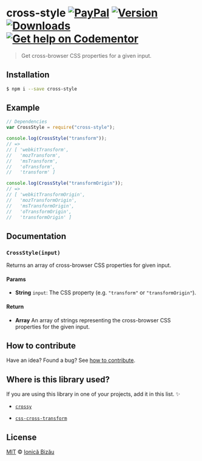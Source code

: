 # cross-style [![PayPal](https://img.shields.io/badge/%24-paypal-f39c12.svg)][paypal-donations] [![Version](https://img.shields.io/npm/v/cross-style.svg)](https://www.npmjs.com/package/cross-style) [![Downloads](https://img.shields.io/npm/dt/cross-style.svg)](https://www.npmjs.com/package/cross-style) [![Get help on Codementor](https://cdn.codementor.io/badges/get_help_github.svg)](https://www.codementor.io/johnnyb?utm_source=github&utm_medium=button&utm_term=johnnyb&utm_campaign=github)

> Get cross-browser CSS properties for a given input.

## Installation

```sh
$ npm i --save cross-style
```

## Example

```js
// Dependencies
var CrossStyle = require("cross-style");

console.log(CrossStyle("transform"));
// =>
// [ 'webkitTransform',
//   'mozTransform',
//   'msTransform',
//   'oTransform',
//   'transform' ]

console.log(CrossStyle("transformOrigin"));
// =>
// [ 'webkitTransformOrigin',
//   'mozTransformOrigin',
//   'msTransformOrigin',
//   'oTransformOrigin',
//   'transformOrigin' ]
```

## Documentation

### `CrossStyle(input)`
Returns an array of cross-browser CSS properties for given input.

#### Params
- **String** `input`: The CSS property (e.g. `"transform"` or `"transformOrigin"`).

#### Return
- **Array** An array of strings representing the cross-browser CSS properties for the given input.

## How to contribute
Have an idea? Found a bug? See [how to contribute][contributing].

## Where is this library used?
If you are using this library in one of your projects, add it in this list. :sparkles:

 - [`crossy`](https://github.com/IonicaBizau/crossy.js)

 - [`css-cross-transform`](https://github.com/IonicaBizau/css.cross-transform.js)

## License

[MIT][license] © [Ionică Bizău][website]

[paypal-donations]: https://www.paypal.com/cgi-bin/webscr?cmd=_s-xclick&hosted_button_id=RVXDDLKKLQRJW
[donate-now]: http://i.imgur.com/6cMbHOC.png

[license]: http://showalicense.com/?fullname=Ionic%C4%83%20Biz%C4%83u%20%3Cbizauionica%40gmail.com%3E%20(http%3A%2F%2Fionicabizau.net)&year=2015#license-mit
[website]: http://ionicabizau.net
[contributing]: /CONTRIBUTING.md
[docs]: /DOCUMENTATION.md